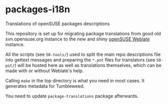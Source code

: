 # packages-i18n
Translations of openSUSE packages descriptions

This repository is set up for migrating package translations from good old svn.opensuse.org instance to the new and shiny [openSUSE Weblate](https://l10n.opensuse.org/) instance.

All the scripts (see `50-tools/`) used to split the main repo descriptions file into gettext messages and preparing the `*.pot` files for translators (see `50-pot/`) will be hosted here as well as translations themselves, which can be made with or without Weblate's help.


Calling `make` in the top directory is what you need in most cases. It generates metadata for Tumbleweed.

You need to update `package-translations` package afterwards.

